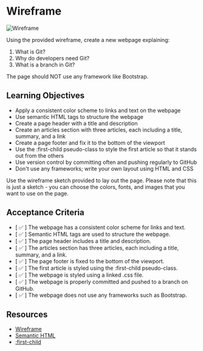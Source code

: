 # Wireframe

![Wireframe](./wireframe.png)

Using the provided wireframe, create a new webpage explaining:

1. What is Git?
2. Why do developers need Git?
3. What is a branch in Git?

The page should NOT use any framework like Bootstrap.

## Learning Objectives

- Apply a consistent color scheme to links and text on the webpage
- Use semantic HTML tags to structure the webpage
- Create a page header with a title and description
- Create an articles section with three articles, each including a title, summary, and a link
- Create a page footer and fix it to the bottom of the viewport
- Use the :first-child pseudo-class to style the first article so that it stands out from the others
- Use version control by committing often and pushing regularly to GitHub
- Don't use any frameworks; write your own layout using HTML and CSS

Use the wireframe sketch provided to lay out the page. Please note that this is just a sketch - you can choose the colors, fonts, and images that you want to use on the page.

## Acceptance Criteria

- [ ✅ ] The webpage has a consistent color scheme for links and text.
- [ ✅ ] Semantic HTML tags are used to structure the webpage.
- [ ✅ ] The page header includes a title and description.
- [ ✅ ] The articles section has three articles, each including a title, summary, and a link.
- [ ✅ ] The page footer is fixed to the bottom of the viewport.
- [ ✅ ] The first article is styled using the :first-child pseudo-class.
- [ ✅ ] The webpage is styled using a linked .css file.
- [ ✅ ] The webpage is properly committed and pushed to a branch on GitHub.
- [ ✅ ] The webpage does not use any frameworks such as Bootstrap.

## Resources

- [Wireframe](https://www.productplan.com/glossary/wireframe/)
- [Semantic HTML](https://www.w3schools.com/html/html5_semantic_elements.asp)
- [:first-child](https://developer.mozilla.org/en-US/docs/Web/CSS/:first-child)

